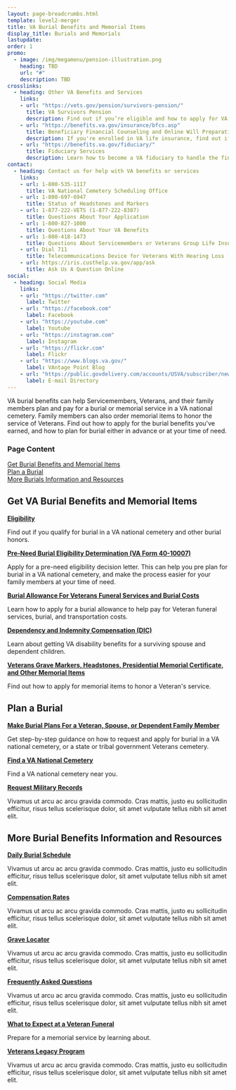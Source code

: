 ```yaml
---
layout: page-breadcrumbs.html
template: level2-merger
title: VA Burial Benefits and Memorial Items
display_title: Burials and Memorials
lastupdate:
order: 1
promo:
  - image: /img/megamenu/pension-illustration.png
    heading: TBD
    url: "#"
    description: TBD
crosslinks:
  - heading: Other VA Benefits and Services
    links:
    - url: "https://vets.gov/pension/survivors-pension/"
      title: VA Survivors Pension
      description: Find out if you’re eligible and how to apply for VA pension benefits as a surviving spouse or child of a deceased Veteran with wartime service.
    - url: "https://benefits.va.gov/insurance/bfcs.asp"
      title: Beneficiary Financial Counseling and Online Will Preparation
      description: If you're enrolled in VA life insurance, find out if you can get free financial planning and online will preparation services.
    - url: "https://benefits.va.gov/fiduciary/"
      title: Fiduciary Services
      description: Learn how to become a VA fiduciary to handle the financial affairs of a Veteran in need.
contact:
  - heading: Contact us for help with VA benefits or services
    links:
    - url: 1-800-535-1117
      title: VA National Cemetery Scheduling Office
    - url: 1-800-697-6947
      title: Status of Headstones and Markers
    - url: 1-877-222-VETS (1-877-222-8387)
      title: Questions About Your Application
    - url: 1-800-827-1000
      title: Questions About Your VA Benefits
    - url: 1-800-418-1473
      title: Questions About Servicemembers or Veterans Group Life Insurance
    - url: Dial 711
      title: Telecommunications Device for Veterans With Hearing Loss (TDD or TTY)
    - url: https://iris.custhelp.va.gov/app/ask
      title: Ask Us A Question Online 
social:
  - heading: Social Media
    links:
    - url: "https://twitter.com"
      label: Twitter
    - url: "https://facebook.com"
      label: Facebook
    - url: "https://youtube.com"
      label: Youtube
    - url: "https://instagram.com"
      label: Instagram
    - url: "https://flickr.com"
      label: Flickr
    - url: "https://www.blogs.va.gov/"
      label: VAntage Point Blog
    - url: "https://public.govdelivery.com/accounts/USVA/subscriber/new/"
      label: E-mail Directory
---
```


<p class="va-introtext">
VA burial benefits can help Servicemembers, Veterans, and their family members plan and pay for a burial or memorial service in a VA national cemetery. Family members can also order memorial items to honor the service of Veterans. Find out how to apply for the burial benefits you've earned, and how to plan for burial either in advance or at your time of need.</p>

<h3 class="highlight">Page Content</h3>

[Get Burial Benefits and Memorial Items](#get)<br>
[Plan a Burial](#manage)<br>
[More Burials Information and Resources](#more)<br>

<section id="get" class="merger-majorlinks">

  <h2 class="highlight">Get VA Burial Benefits and Memorial Items</h2>

  <div class="link">
    <a href="https://vets.gov/burials-and-memorials/eligibility/"><b>Eligibility</b></a>
    <p>Find out if you qualify for burial in a VA national cemetery and other burial honors.
  </div>

  <div class="link">
    <a href="https://vets.gov/burials-and-memorials/pre-need/"><b>Pre-Need Burial Eligibility Determination (VA Form 40-10007)</b></a>
    <p>Apply for a pre-need eligibility decision letter. This can help you pre plan for burial in a VA national cemetery, and make the process easier for your family members at your time of need.</p>
  </div>

  <div class="link">
    <a href="https://vets.gov/burials-and-memorials/survivor-and-dependent-benefits/burial-costs/"><b>Burial Allowance For Veterans Funeral Services and Burial Costs</b></a>
    <p>Learn how to apply for a burial allowance to help pay for Veteran funeral services, burial, and transportation costs.</p>
  </div>

  <div class="link">
    <a href="https://vets.gov/burials-and-memorials/survivor-and-dependent-benefits/compensation/"><b>Dependency and Indemnity Compensation (DIC)</b></a>
    <p>Learn about getting VA disability benefits for a surviving spouse and dependent children.</p>
  </div>

  <div class="link">
    <a href="https://www.vets.gov/burials-and-memorials/honor/headstones-markers-medallions/"><b>Veterans Grave Markers, Headstones, Presidential Memorial Certificate, and Other Memorial Items</b></a>
    <p>Find out how to apply for memorial items to honor a Veteran's service.</p>
  </div>
  
</section>

<section id="manage" class="merger-majorlinks">

  <h2 class='highlight'>Plan a Burial</h2>

  <div class="link">
    <a href="https://vets.gov/burials-and-memorials/burial-planning/"><b>Make Burial Plans For a Veteran, Spouse, or Dependent Family Member</b></a>
    <p>Get step-by-step guidance on how to request and apply for burial in a VA national cemetery, or a state or tribal government Veterans cemetery.</p>
    </div>

   <div class="link">
    <a href="https://vets.gov/facilities"><b>Find a VA National Cemetery</b></a>
    <p>Find a VA national cemetery near you.</p>
  </div>
  
  <div class="link">
    <a href="#"><b>Request Military Records</b></a>
    <p>Vivamus ut arcu ac arcu gravida commodo. Cras mattis, justo eu sollicitudin efficitur, risus tellus scelerisque dolor, sit amet vulputate tellus nibh sit amet elit.</p>
  </div>

</section>

<section id="more" class="merger-majorlinks">

  <h2 class='highlight'>More Burial Benefits Information and Resources</h2>

  <div class="link">
    <a href="https://cem.va.gov/cem/dailyburialschedule/"><b>Daily Burial Schedule</b></a>
    <p>Vivamus ut arcu ac arcu gravida commodo. Cras mattis, justo eu sollicitudin efficitur, risus tellus scelerisque dolor, sit amet vulputate tellus nibh sit amet elit.</p>
  </div>

  <div class="link">
    <a href=""><b>Compensation Rates  </b></a>
    <p>Vivamus ut arcu ac arcu gravida commodo. Cras mattis, justo eu sollicitudin efficitur, risus tellus scelerisque dolor, sit amet vulputate tellus nibh sit amet elit.</p>
  </div>


  <div class="link">
    <a href="https://m.va.gov/gravelocator/index.cfm"><b>Grave Locator</b></a>
    <p>Vivamus ut arcu ac arcu gravida commodo. Cras mattis, justo eu sollicitudin efficitur, risus tellus scelerisque dolor, sit amet vulputate tellus nibh sit amet elit.</p>
  </div>

  <div class="link">
    <a href="https://www.cem.va.gov/cem/faq.asp"><b>Frequently Asked Questions</b></a>
    <p>Vivamus ut arcu ac arcu gravida commodo. Cras mattis, justo eu sollicitudin efficitur, risus tellus scelerisque dolor, sit amet vulputate tellus nibh sit amet elit.</p>
  </div>

  <div class="link">
    <a href="https://vets.gov/burials-and-memorials/what-to-expect-at-a-funeral/"><b>What to Expect at a Veteran Funeral</b></a>
    <p>Prepare for a memorial service by learning about.</p>
  </div>

  <div class="link">
    <a href="https://www.cem.va.gov/cem/legacy/index.asp"><b>Veterans Legacy Program</b></a>
    <p>Vivamus ut arcu ac arcu gravida commodo. Cras mattis, justo eu sollicitudin efficitur, risus tellus scelerisque dolor, sit amet vulputate tellus nibh sit amet elit.</p>
  </div>

</section>
